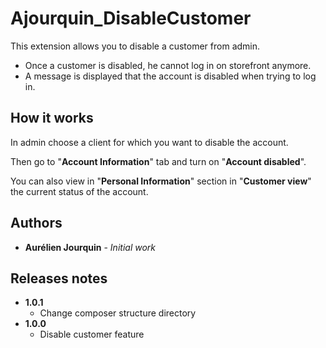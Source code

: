 # Ajourquin_DisableCustomer

This extension allows you to disable a customer from admin.

* Once a customer is disabled, he cannot log in on storefront anymore. 
* A message is displayed that the account is disabled when trying to log in.  

## How it works

In admin choose a client for which you want to disable the account.

Then go to "**Account Information**" tab and turn on "**Account disabled**".

You can also view in "**Personal Information**" section in "**Customer view**" the current status of the account.

## Authors

* **Aurélien Jourquin**       - *Initial work*

## Releases notes
* **1.0.1**
    * Change composer structure directory
* **1.0.0**
    * Disable customer feature